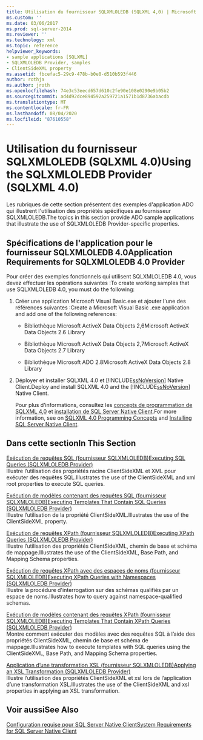 ```yaml
---
title: Utilisation du fournisseur SQLXMLOLEDB (SQLXML 4,0) | Microsoft Docs
ms.custom: ''
ms.date: 03/06/2017
ms.prod: sql-server-2014
ms.reviewer: ''
ms.technology: xml
ms.topic: reference
helpviewer_keywords:
- sample applications [SQLXML]
- SQLXMLOLEDB Provider, samples
- ClientSideXML property
ms.assetid: fbcefac5-29c9-478b-b0e0-d510b593f446
author: rothja
ms.author: jroth
ms.openlocfilehash: 74e3c53eecd657d610c2fe90e108e0290e9b05b2
ms.sourcegitcommit: ad4d92dce894592a259721a1571b1d8736abacdb
ms.translationtype: MT
ms.contentlocale: fr-FR
ms.lasthandoff: 08/04/2020
ms.locfileid: "87610558"
---
```

# <a name="using-the-sqlxmloledb-provider-sqlxml-40"></a><span data-ttu-id="c56f2-102">Utilisation du fournisseur SQLXMLOLEDB (SQLXML 4.0)</span><span class="sxs-lookup"><span data-stu-id="c56f2-102">Using the SQLXMLOLEDB Provider (SQLXML 4.0)</span></span>
  <span data-ttu-id="c56f2-103">Les rubriques de cette section présentent des exemples d'application ADO qui illustrent l'utilisation des propriétés spécifiques au fournisseur SQLXMLOLEDB.</span><span class="sxs-lookup"><span data-stu-id="c56f2-103">The topics in this section provide ADO sample applications that illustrate the use of SQLXMLOLEDB Provider-specific properties.</span></span>  
  
## <a name="application-requirements-for-sqlxmloledb-40-provider"></a><span data-ttu-id="c56f2-104">Spécifications de l'application pour le fournisseur SQLXMLOLEDB 4.0</span><span class="sxs-lookup"><span data-stu-id="c56f2-104">Application Requirements for SQLXMLOLEDB 4.0 Provider</span></span>  
 <span data-ttu-id="c56f2-105">Pour créer des exemples fonctionnels qui utilisent SQLXMLOLEDB 4.0, vous devez effectuer les opérations suivantes :</span><span class="sxs-lookup"><span data-stu-id="c56f2-105">To create working samples that use SQLXMLOLEDB 4.0, you must do the following:</span></span>  
  
1.  <span data-ttu-id="c56f2-106">Créer une application Microsoft Visual Basic.exe et ajouter l'une des références suivantes :</span><span class="sxs-lookup"><span data-stu-id="c56f2-106">Create a Microsoft Visual Basic .exe application and add one of the following references:</span></span>  
  
    -   <span data-ttu-id="c56f2-107">Bibliothèque Microsoft ActiveX Data Objects 2,6</span><span class="sxs-lookup"><span data-stu-id="c56f2-107">Microsoft ActiveX Data Objects 2.6 Library</span></span>  
  
    -   <span data-ttu-id="c56f2-108">Bibliothèque Microsoft ActiveX Data Objects 2,7</span><span class="sxs-lookup"><span data-stu-id="c56f2-108">Microsoft ActiveX Data Objects 2.7 Library</span></span>  
  
    -   <span data-ttu-id="c56f2-109">Bibliothèque Microsoft ADO 2.8</span><span class="sxs-lookup"><span data-stu-id="c56f2-109">Microsoft ActiveX Data Objects 2.8 Library</span></span>  
  
2.  <span data-ttu-id="c56f2-110">Déployer et installer SQLXML 4.0 et [!INCLUDE[ssNoVersion](../../../includes/ssnoversion-md.md)] Native Client.</span><span class="sxs-lookup"><span data-stu-id="c56f2-110">Deploy and install SQLXML 4.0 and the [!INCLUDE[ssNoVersion](../../../includes/ssnoversion-md.md)] Native Client.</span></span>  
  
     <span data-ttu-id="c56f2-111">Pour plus d’informations, consultez les [concepts de programmation de SQLXML 4,0](../../sqlxml/sqlxml-4-0-programming-concepts.md) et [installation de SQL Server Native Client](../../native-client/applications/installing-sql-server-native-client.md).</span><span class="sxs-lookup"><span data-stu-id="c56f2-111">For more information, see on [SQLXML 4.0 Programming Concepts](../../sqlxml/sqlxml-4-0-programming-concepts.md) and [Installing SQL Server Native Client](../../native-client/applications/installing-sql-server-native-client.md).</span></span>  
  
## <a name="in-this-section"></a><span data-ttu-id="c56f2-112">Dans cette section</span><span class="sxs-lookup"><span data-stu-id="c56f2-112">In This Section</span></span>  
 [<span data-ttu-id="c56f2-113">Exécution de requêtes SQL &#40;fournisseur SQLXMLOLEDB&#41;</span><span class="sxs-lookup"><span data-stu-id="c56f2-113">Executing SQL Queries &#40;SQLXMLOLEDB Provider&#41;</span></span>](executing-sql-queries-sqlxmloledb-provider.md)  
 <span data-ttu-id="c56f2-114">Illustre l’utilisation des propriétés racine ClientSideXML et XML pour exécuter des requêtes SQL.</span><span class="sxs-lookup"><span data-stu-id="c56f2-114">Illustrates the use of the ClientSideXML and xml root properties to execute SQL queries.</span></span>  
  
 [<span data-ttu-id="c56f2-115">Exécution de modèles contenant des requêtes SQL &#40;fournisseur SQLXMLOLEDB&#41;</span><span class="sxs-lookup"><span data-stu-id="c56f2-115">Executing Templates That Contain SQL Queries &#40;SQLXMLOLEDB Provider&#41;</span></span>](executing-templates-that-contain-sql-queries-sqlxmloledb-provider.md)  
 <span data-ttu-id="c56f2-116">Illustre l’utilisation de la propriété ClientSideXML.</span><span class="sxs-lookup"><span data-stu-id="c56f2-116">Illustrates the use of the ClientSideXML property.</span></span>  
  
 [<span data-ttu-id="c56f2-117">Exécution de requêtes XPath &#40;fournisseur SQLXMLOLEDB&#41;</span><span class="sxs-lookup"><span data-stu-id="c56f2-117">Executing XPath Queries &#40;SQLXMLOLEDB Provider&#41;</span></span>](executing-xpath-queries-sqlxmloledb-provider.md)  
 <span data-ttu-id="c56f2-118">Illustre l’utilisation des propriétés ClientSideXML, chemin de base et schéma de mappage.</span><span class="sxs-lookup"><span data-stu-id="c56f2-118">Illustrates the use of the ClientSideXML, Base Path, and Mapping Schema properties.</span></span>  
  
 [<span data-ttu-id="c56f2-119">Exécution de requêtes XPath avec des espaces de noms &#40;fournisseur SQLXMLOLEDB&#41;</span><span class="sxs-lookup"><span data-stu-id="c56f2-119">Executing XPath Queries with Namespaces &#40;SQLXMLOLEDB Provider&#41;</span></span>](executing-xpath-queries-with-namespaces-sqlxmloledb-provider.md)  
 <span data-ttu-id="c56f2-120">Illustre la procédure d'interrogation sur des schémas qualifiés par un espace de noms.</span><span class="sxs-lookup"><span data-stu-id="c56f2-120">Illustrates how to query against namespace-qualified schemas.</span></span>  
  
 [<span data-ttu-id="c56f2-121">Exécution de modèles contenant des requêtes XPath &#40;fournisseur SQLXMLOLEDB&#41;</span><span class="sxs-lookup"><span data-stu-id="c56f2-121">Executing Templates That Contain XPath Queries &#40;SQLXMLOLEDB Provider&#41;</span></span>](executing-templates-that-contain-xpath-queries-sqlxmloledb-provider.md)  
 <span data-ttu-id="c56f2-122">Montre comment exécuter des modèles avec des requêtes SQL à l’aide des propriétés ClientSideXML, chemin de base et schéma de mappage.</span><span class="sxs-lookup"><span data-stu-id="c56f2-122">Illustrates how to execute templates with SQL queries using the ClientSideXML, Base Path, and Mapping Schema properties.</span></span>  
  
 [<span data-ttu-id="c56f2-123">Application d’une transformation XSL &#40;fournisseur SQLXMLOLEDB&#41;</span><span class="sxs-lookup"><span data-stu-id="c56f2-123">Applying an XSL Transformation &#40;SQLXMLOLEDB Provider&#41;</span></span>](applying-an-xsl-transformation-sqlxmloledb-provider.md)  
 <span data-ttu-id="c56f2-124">Illustre l’utilisation des propriétés ClientSideXML et xsl lors de l’application d’une transformation XSL.</span><span class="sxs-lookup"><span data-stu-id="c56f2-124">Illustrates the use of the ClientSideXML and xsl properties in applying an XSL transformation.</span></span>  
  
## <a name="see-also"></a><span data-ttu-id="c56f2-125">Voir aussi</span><span class="sxs-lookup"><span data-stu-id="c56f2-125">See Also</span></span>  
 [<span data-ttu-id="c56f2-126">Configuration requise pour SQL Server Native Client</span><span class="sxs-lookup"><span data-stu-id="c56f2-126">System Requirements for SQL Server Native Client</span></span>](../../native-client/system-requirements-for-sql-server-native-client.md)  
  
  
